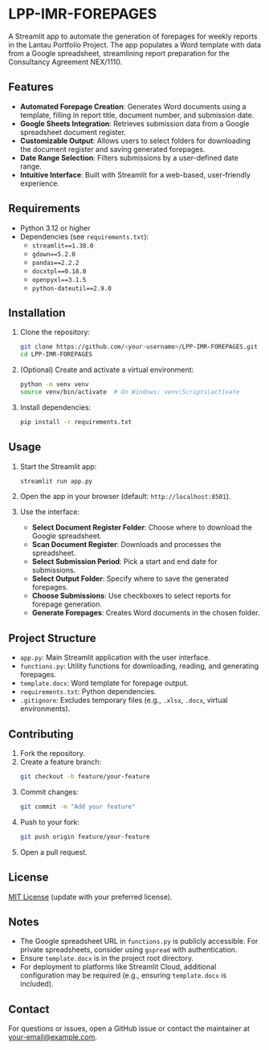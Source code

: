 # LPP-IMR-FOREPAGES

A Streamlit app to automate the generation of forepages for weekly reports in the Lantau Portfolio Project. The app populates a Word template with data from a Google spreadsheet, streamlining report preparation for the Consultancy Agreement NEX/1110.

## Features

- **Automated Forepage Creation**: Generates Word documents using a template, filling in report title, document number, and submission date.
- **Google Sheets Integration**: Retrieves submission data from a Google spreadsheet document register.
- **Customizable Output**: Allows users to select folders for downloading the document register and saving generated forepages.
- **Date Range Selection**: Filters submissions by a user-defined date range.
- **Intuitive Interface**: Built with Streamlit for a web-based, user-friendly experience.

## Requirements

- Python 3.12 or higher
- Dependencies (see `requirements.txt`):
  - `streamlit==1.38.0`
  - `gdown==5.2.0`
  - `pandas==2.2.2`
  - `docxtpl==0.18.0`
  - `openpyxl==3.1.5`
  - `python-dateutil==2.9.0`

## Installation

1. Clone the repository:
   ```bash
   git clone https://github.com/<your-username>/LPP-IMR-FOREPAGES.git
   cd LPP-IMR-FOREPAGES
   ```

2. (Optional) Create and activate a virtual environment:
   ```bash
   python -m venv venv
   source venv/bin/activate  # On Windows: venv\Scripts\activate
   ```

3. Install dependencies:
   ```bash
   pip install -r requirements.txt
   ```

## Usage

1. Start the Streamlit app:
   ```bash
   streamlit run app.py
   ```

2. Open the app in your browser (default: `http://localhost:8501`).

3. Use the interface:
   - **Select Document Register Folder**: Choose where to download the Google spreadsheet.
   - **Scan Document Register**: Downloads and processes the spreadsheet.
   - **Select Submission Period**: Pick a start and end date for submissions.
   - **Select Output Folder**: Specify where to save the generated forepages.
   - **Choose Submissions**: Use checkboxes to select reports for forepage generation.
   - **Generate Forepages**: Creates Word documents in the chosen folder.

## Project Structure

- `app.py`: Main Streamlit application with the user interface.
- `functions.py`: Utility functions for downloading, reading, and generating forepages.
- `template.docx`: Word template for forepage output.
- `requirements.txt`: Python dependencies.
- `.gitignore`: Excludes temporary files (e.g., `.xlsx`, `.docx`, virtual environments).

## Contributing

1. Fork the repository.
2. Create a feature branch:
   ```bash
   git checkout -b feature/your-feature
   ```
3. Commit changes:
   ```bash
   git commit -m "Add your feature"
   ```
4. Push to your fork:
   ```bash
   git push origin feature/your-feature
   ```
5. Open a pull request.

## License

[MIT License](LICENSE) (update with your preferred license).

## Notes

- The Google spreadsheet URL in `functions.py` is publicly accessible. For private spreadsheets, consider using `gspread` with authentication.
- Ensure `template.docx` is in the project root directory.
- For deployment to platforms like Streamlit Cloud, additional configuration may be required (e.g., ensuring `template.docx` is included).

## Contact

For questions or issues, open a GitHub issue or contact the maintainer at [your-email@example.com](mailto:your-email@example.com).